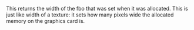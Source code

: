 This returns the width of the fbo that was set when it was allocated. This is just like width of a texture: it sets how many pixels wide the allocated memory on the graphics card is.
